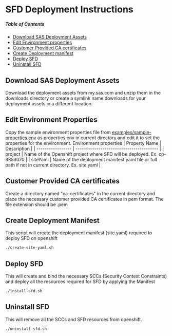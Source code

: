 # SFD Deployment Instructions

##### Table of Contents
- [Download SAS Deployment Assets](#Download-SAS-Deployment-Assets)
- [Edit Environment properties](#Edit-Environment-Properties)
- [Customer Provided CA certificates](#Customer-Provided-CA-certificates)
- [Create Deployment manifest](#Create-Deployment-manifest)
- [Deploy SFD](#Deploy-SFD)
- [Uninstall SFD](#Uninstall-SFD)

## Download SAS Deployment Assets
Download the deployment assets from my.sas.com and unzip them in the downloads directory or create a symlink name downloads for your deployment assets in a different location.

## Edit Environment Properties
Copy the sample environment properties file from [examples/sample-properties.env](examples/sample-properties.env) as properties.env in current directory and edit it to set the properties for the environment.
Environment properties 
|  Property Name               |    Description                            |
| -----------------            |  ---------------------------------------- |
| project                      | Name of the Openshift project where SFD will be deployed. Ex. cp-3353070    |
| siteYaml                     | Name of the deployment manifest yaml file or full path if not in current directory. Ex. site.yaml |

## Customer Provided CA certificates
Create a directory named "ca-certificates" in the current directory and place the necessary customer provided CA certificates in pem format. The file extension should be .pem

## Create Deployment Manifest
This script will create the deployment manifest (site.yaml) required to deploy SFD on openshift
```bash
./create-site-yaml.sh
```

## Deploy SFD
This will create and bind the necessary SCCs (Security Context Constraints) and deploy all the resources required for SFD by applying the Manifest
```bash
./install-sfd.sh
```

## Uninstall SFD
This will remove all the SCCs and SFD resources from openshift. 
```bash
./uninstall-sfd.sh
```
